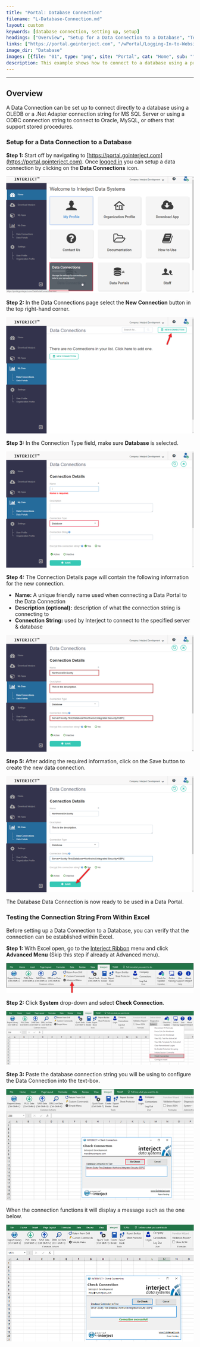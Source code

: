 ```yaml
---
title: "Portal: Database Connection"
filename: "L-Database-Connection.md"
layout: custom
keywords: [database connection, setting up, setup]
headings: ["Overview", "Setup for a Data Connection to a Database", "Testing the Connection String From Within Excel"]
links: ["https://portal.gointerject.com", "/wPortal/Logging-In-to-Website-Portal.html", "/wGetStarted/INTERJECT-Ribbon-Menu-Items.html"]
image_dir: "Database"
images: [{file: "01", type: "png", site: "Portal", cat: "Home", sub: "", report: "", ribbon: "", config: ""}, {file: "02", type: "png", site: "Portal", cat: "Data Connections", sub: "", report: "", ribbon: "", config: ""}, {file: "03", type: "png", site: "Portal", cat: "Data Connections", sub: "Details", report: "", ribbon: "", config: ""}, {file: "04", type: "png", site: "Portal", cat: "Data Connections", sub: "Details", report: "", ribbon: "", config: ""}, {file: "05", type: "png", site: "Portal", cat: "Data Connections", sub: "Details", report: "", ribbon: "", config: ""}, {file: "06", type: "png", site: "Addin", cat: "Ribbon", sub: "", report: "", ribbon: "Simple", config: ""}, {file: "07", type: "png", site: "Addin", cat: "Ribbon", sub: "System", report: "", ribbon: "Advanced", config: ""}, {file: "08", type: "png", site: "Addin", cat: "Check Connection", sub: "", report: "", ribbon: "Advanced", config: ""}, {file: "09", type: "png", site: "Addin", cat: "Check Connection", sub: "", report: "", ribbon: "Advanced", config: ""}]
description: This example shows how to connect to a database using a pre-existing data portal.
---
```

* * *

## Overview

A Data Connection can be set up to connect directly to a database using a OLEDB or a .Net Adapter connection string for MS SQL Server or using a ODBC connection string to connect to Oracle, MySQL, or others that support stored procedures.

### Setup for a Data Connection to a Database

**Step 1:** Start off by navigating to [https://portal.gointerject.com](https://portal.gointerject.com). Once [logged in](/wPortal/Logging-In-to-Website-Portal.html) you can setup a data connection by clicking on the **Data Connections** icon.

![](/images/Database/01.png)
<br>

**Step 2:** In the Data Connections page select the **New Connection** button in the top right-hand corner.

![](/images/Database/02.png)
<br>

**Step 3:** In the Connection Type field, make sure **Database** is selected.

![](/images/Database/03.png)
<br>

**Step 4:** The Connection Details page will contain the following information for the new connection.

 * **Name:** A unique friendly name used when connecting a Data Portal to the Data Connection
 * **Description (optional):** description of what the connection string is connecting to
 * **Connection String:** used by Interject to connect to the specified server & database

![](/images/Database/04.png)
<br>

**Step 5:** After adding the required information, click on the Save button to create the new data connection.

![](/images/Database/05.png)
<br>

The Database Data Connection is now ready to be used in a Data Portal.

### Testing the Connection String From Within Excel

Before setting up a Data Connection to a Database, you can verify that the connection can be established within Excel.

**Step 1:** With Excel open, go to the [Interject Ribbon](/wGetStarted/INTERJECT-Ribbon-Menu-Items.html) menu and click **Advanced Menu** (Skip this step if already at Advanced menu).

![](/images/Database/06.png)
<br>

**Step 2:** Click **System** drop-down and select **Check Connection**.

![](/images/Database/07.png)
<br>

**Step 3:** Paste the database connection string you will be using to configure the Data Connection into the text-box.

![](/images/Database/08.png)
<br>

When the connection functions it will display a message such as the one below.

![](/images/Database/09.png)
<br>
